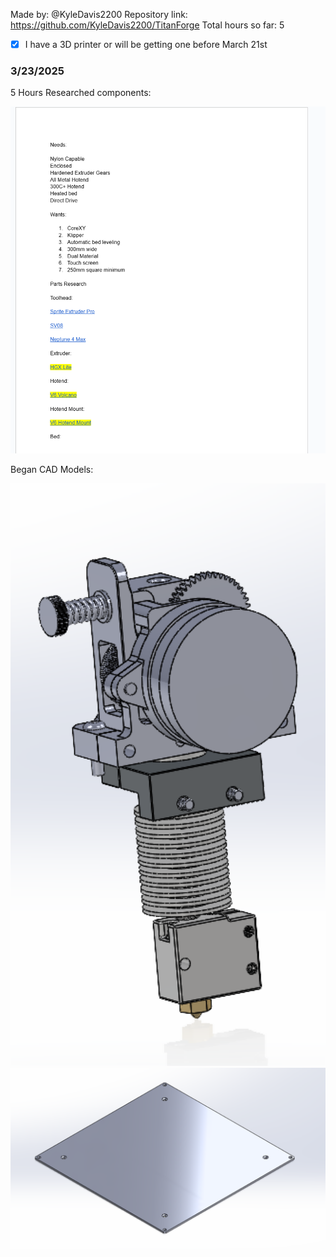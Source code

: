 Made by: @KyleDavis2200
Repository link: https://github.com/KyleDavis2200/TitanForge
Total hours so far: 5

- [x] I have a 3D printer or will be getting one before March 21st

### 3/23/2025
5 Hours
Researched components:

<img src="https://github.com/KyleDavis2200/TitanForge/blob/main/research.png" width="550">

Began CAD Models:

<img src="https://github.com/KyleDavis2200/TitanForge/blob/main/hotend%20subassem%20v1.png" width="550">
<img src="https://github.com/KyleDavis2200/TitanForge/blob/main/bed%20model.png" width="550">
